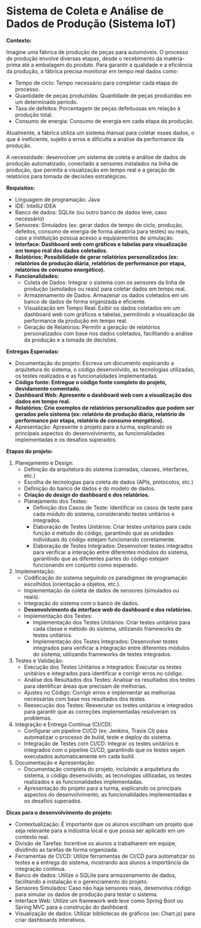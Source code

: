 # **Sistema de Coleta e Análise de Dados de Produção (Sistema IoT)**

**Contexto:**

Imagine uma fábrica de produção de peças para automóveis. O processo de produção envolve diversas etapas, desde o recebimento da matéria-prima até a embalagem do produto. Para garantir a qualidade e a eficiência da produção, a fábrica precisa monitorar em tempo real dados como:

- Tempo de ciclo: Tempo necessário para completar cada etapa do processo.
- Quantidade de peças produzidas: Quantidade de peças produzidas em um determinado período.
- Taxa de defeitos: Porcentagem de peças defeituosas em relação à produção total.
- Consumo de energia: Consumo de energia em cada etapa da produção.

Atualmente, a fábrica utiliza um sistema manual para coletar esses dados, o que é ineficiente, sujeito a erros e dificulta a análise da performance da produção.

A necessidade: desenvolver um sistema de coleta e análise de dados de produção automatizado, conectado a sensores instalados na linha de produção, que permita a visualização em tempo real e a geração de relatórios para tomada de decisões estratégicas.

**Requisitos:**

- Linguagem de programação: Java
- IDE: IntelliJ IDEA
- Banco de dados: SQLite (ou outro banco de dados leve, caso necessário)
- Sensores: Simulados (ex: gerar dados de tempo de ciclo, produção, defeitos, consumo de energia de forma aleatória para testes) ou reais, caso a instituição possua acesso a equipamentos de simulação.
- **Interface: Dashboard web com gráficos e tabelas para visualização em tempo real dos dados coletados.**
- **Relatórios: Possibilidade de gerar relatórios personalizados (ex: relatórios de produção diária, relatórios de performance por etapa, relatórios de consumo energético).**
- **Funcionalidades:**
    - Coleta de Dados: Integrar o sistema com os sensores da linha de produção (simulados ou reais) para coletar dados em tempo real.
    - Armazenamento de Dados: Armazenar os dados coletados em um banco de dados de forma organizada e eficiente.
    - Visualização em Tempo Real: Exibir os dados coletados em um dashboard web com gráficos e tabelas, permitindo a visualização da performance da produção em tempo real.
    - Geração de Relatórios: Permitir a geração de relatórios personalizados com base nos dados coletados, facilitando a análise da produção e a tomada de decisões.

**Entregas Esperadas:**

- Documentação do projeto: Escreva um documento explicando a arquitetura do sistema, o código desenvolvido, as tecnologias utilizadas, os testes realizados e as funcionalidades implementadas.
- **Código fonte: Entregue o código fonte completo do projeto, devidamente comentado.**
- **Dashboard Web: Apresente o dashboard web com a visualização dos dados em tempo real.**
- **Relatórios: Crie exemplos de relatórios personalizados que podem ser gerados pelo sistema (ex: relatório de produção diária, relatório de performance por etapa, relatório de consumo energético).**
- Apresentação: Apresente o projeto para a turma, explicando os principais aspectos do desenvolvimento, as funcionalidades implementadas e os desafios superados.

**Etapas do projeto:**

1. Planejamento e Design:
    - Definição da arquitetura do sistema (camadas, classes, interfaces, etc.)
    - Escolha de tecnologias para coleta de dados (APIs, protocolos, etc.)
    - Definição do banco de dados e do modelo de dados.
    - **Criação do design do dashboard e dos relatórios.**
    - Planejamento dos Testes:
        - Definição dos Casos de Teste: Identificar os casos de teste para cada módulo do sistema, considerando testes unitários e integrados.
        - Elaboração de Testes Unitários: Criar testes unitários para cada função e método do código, garantindo que as unidades individuais do código estejam funcionando corretamente.
        - Elaboração de Testes Integrados: Desenvolver testes integrados para verificar a interação entre diferentes módulos do sistema, garantindo que as diferentes partes do código estejam funcionando em conjunto como esperado.
2. Implementação:
    - Codificação do sistema seguindo os paradigmas de programação escolhidos (orientação a objetos, etc.).
    - Implementação da coleta de dados de sensores (simulados ou reais).
    - Integração do sistema com o banco de dados.
    - **Desenvolvimento da interface web do dashboard e dos relatórios.**
    - Implementação dos Testes:
        - Implementação dos Testes Unitários: Criar testes unitários para cada classe e método do sistema, utilizando frameworks de testes unitários.
        - Implementação dos Testes Integrados: Desenvolver testes integrados para verificar a integração entre diferentes módulos do sistema, utilizando frameworks de testes integrados.
3. Testes e Validação:
    - Execução dos Testes Unitários e Integrados: Executar os testes unitários e integrados para identificar e corrigir erros no código.
    - Análise dos Resultados dos Testes: Analisar os resultados dos testes para identificar áreas que precisam de melhorias.
    - Ajustes no Código: Corrigir erros e implementar as melhorias necessárias com base nos resultados dos testes.
    - Reexecução dos Testes: Reexecutar os testes unitários e integrados para garantir que as correções implementadas resolveram os problemas.
4. Integração e Entrega Contínua (CI/CD):
    - Configurar um pipeline CI/CD (ex: Jenkins, Travis CI) para automatizar o processo de build, teste e deploy do sistema.
    - Integração de Testes com CI/CD: Integrar os testes unitários e integrados com o pipeline CI/CD, garantindo que os testes sejam executados automaticamente em cada build.
5. Documentação e Apresentação:
    - Documentação completa do projeto, incluindo a arquitetura do sistema, o código desenvolvido, as tecnologias utilizadas, os testes realizados e as funcionalidades implementadas.
    - Apresentação do projeto para a turma, explicando os principais aspectos do desenvolvimento, as funcionalidades implementadas e os desafios superados.

**Dicas para o desenvolvimento do projeto:**

- Contextualização: É importante que os alunos escolham um projeto que seja relevante para a indústria local e que possa ser aplicado em um contexto real.
- Divisão de Tarefas: Incentive os alunos a trabalharem em equipe, dividindo as tarefas de forma organizada.
- Ferramentas de CI/CD: Utilize ferramentas de CI/CD para automatizar os testes e a entrega do sistema, mostrando aos alunos a importância da integração contínua.
- Banco de dados: Utilize o SQLite para armazenamento de dados, facilitando a instalação e o gerenciamento do projeto.
- Sensores Simulados: Caso não haja sensores reais, desenvolva código para simular os dados de produção para testar o sistema.
- Interface Web: Utilize um framework web leve como Spring Boot ou Spring MVC para a construção do dashboard.
- Visualização de dados: Utilizar bibliotecas de gráficos (ex: Chart.js) para criar dashboards interativos.
